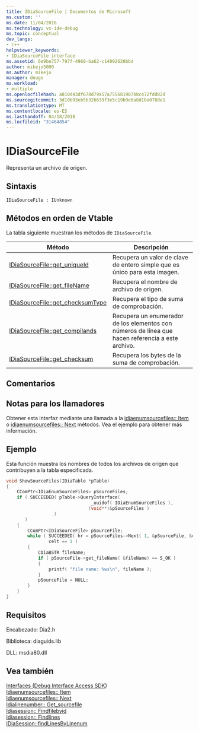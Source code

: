 ```yaml
---
title: IDiaSourceFile | Documentos de Microsoft
ms.custom: ''
ms.date: 11/04/2016
ms.technology: vs-ide-debug
ms.topic: conceptual
dev_langs:
- C++
helpviewer_keywords:
- IDiaSourceFile interface
ms.assetid: 6e9be757-797f-4960-ba62-c14092620bbd
author: mikejo5000
ms.author: mikejo
manager: douge
ms.workload:
- multiple
ms.openlocfilehash: a810d43df678d79a57a755681907b8c472fdd82d
ms.sourcegitcommit: 3d10b93eb5b326639f3e5c19b9e6a8d1ba078de1
ms.translationtype: MT
ms.contentlocale: es-ES
ms.lasthandoff: 04/18/2018
ms.locfileid: "31464854"
---
```

# <a name="idiasourcefile"></a>IDiaSourceFile
Representa un archivo de origen.  
  
## <a name="syntax"></a>Sintaxis  
  
```  
IDiaSourceFile : IUnknown  
```  
  
## <a name="methods-in-vtable-order"></a>Métodos en orden de Vtable  
 La tabla siguiente muestran los métodos de `IDiaSourceFile`.  
  
|Método|Descripción|  
|------------|-----------------|  
|[IDiaSourceFile::get_uniqueId](../../debugger/debug-interface-access/idiasourcefile-get-uniqueid.md)|Recupera un valor de clave de entero simple que es único para esta imagen.|  
|[IDiaSourceFile::get_fileName](../../debugger/debug-interface-access/idiasourcefile-get-filename.md)|Recupera el nombre de archivo de origen.|  
|[IDiaSourceFile::get_checksumType](../../debugger/debug-interface-access/idiasourcefile-get-checksumtype.md)|Recupera el tipo de suma de comprobación.|  
|[IDiaSourceFile::get_compilands](../../debugger/debug-interface-access/idiasourcefile-get-compilands.md)|Recupera un enumerador de los elementos con números de línea que hacen referencia a este archivo.|  
|[IDiaSourceFile::get_checksum](../../debugger/debug-interface-access/idiasourcefile-get-checksum.md)|Recupera los bytes de la suma de comprobación.|  
  
## <a name="remarks"></a>Comentarios  
  
## <a name="notes-for-callers"></a>Notas para los llamadores  
 Obtener esta interfaz mediante una llamada a la [idiaenumsourcefiles:: Item](../../debugger/debug-interface-access/idiaenumsourcefiles-item.md) o [idiaenumsourcefiles:: Next](../../debugger/debug-interface-access/idiaenumsourcefiles-next.md) métodos. Vea el ejemplo para obtener más información.  
  
## <a name="example"></a>Ejemplo  
 Esta función muestra los nombres de todos los archivos de origen que contribuyen a la tabla especificada.  
  
```C++  
void ShowSourceFiles(IDiaTable *pTable)  
{  
    CComPtr<IDiaEnumSourceFiles> pSourceFiles;  
    if ( SUCCEEDED( pTable->QueryInterface(  
                                _uuidof( IDiaEnumSourceFiles ),  
                               (void**)&pSourceFiles )  
                  )  
       )  
    {  
        CComPtr<IDiaSourceFile> pSourceFile;  
        while ( SUCCEEDED( hr = pSourceFiles->Next( 1, &pSourceFile, &celt ) ) &&  
                celt == 1 )  
        {  
            CDiaBSTR fileName;  
            if ( pSourceFile->get_fileName( &fileName) == S_OK )  
            {  
                printf( "file name: %ws\n", fileName );  
            }  
            pSourceFile = NULL;  
        }  
    }  
}  
```  
  
## <a name="requirements"></a>Requisitos  
 Encabezado: Dia2.h  
  
 Biblioteca: diaguids.lib  
  
 DLL: msdia80.dll  
  
## <a name="see-also"></a>Vea también  
 [Interfaces (Debug Interface Access SDK)](../../debugger/debug-interface-access/interfaces-debug-interface-access-sdk.md)   
 [Idiaenumsourcefiles:: Item](../../debugger/debug-interface-access/idiaenumsourcefiles-item.md)   
 [Idiaenumsourcefiles:: Next](../../debugger/debug-interface-access/idiaenumsourcefiles-next.md)   
 [Idialinenumber:: Get_sourcefile](../../debugger/debug-interface-access/idialinenumber-get-sourcefile.md)   
 [Idiasession:: Findfilebyid](../../debugger/debug-interface-access/idiasession-findfilebyid.md)   
 [Idiasession:: Findlines](../../debugger/debug-interface-access/idiasession-findlines.md)   
 [IDiaSession::findLinesByLinenum](../../debugger/debug-interface-access/idiasession-findlinesbylinenum.md)